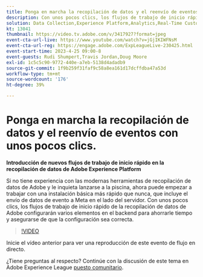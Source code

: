 ```yaml
---
title: Ponga en marcha la recopilación de datos y el reenvío de eventos con unos pocos clics.
description: Con unos pocos clics, los flujos de trabajo de inicio rápido de la recopilación de datos de Adobe configurarán varios elementos en el backend para ahorrarle tiempo y asegurarse de que la configuración sea correcta.
solution: Data Collection,Experience Platform,Analytics,Real-Time Customer Data Platform,Customer Journey Analytics
kt: 13041
thumbnail: https://video.tv.adobe.com/v/3417927?format=jpeg
event-cta-url-live: https://www.youtube.com/watch?v=jGjIKIWFNsM
event-cta-url-reg: https://engage.adobe.com/ExpLeagueLive-230425.html
event-start-time: 2023-4-25 09:00-8
event-guests: Rudi Shumpert,Travis Jordan,Doug Moore
exl-id: 1c5c5c90-9772-440e-a7eb-5138d4adadb9
source-git-commit: 1f9b259f31faf9c58a8ea161d17dcffdba47a53d
workflow-type: tm+mt
source-wordcount: '176'
ht-degree: 39%

---
```


# Ponga en marcha la recopilación de datos y el reenvío de eventos con unos pocos clics.

**Introducción de nuevos flujos de trabajo de inicio rápido en la recopilación de datos de Adobe Experience Platform**

Si no tiene experiencia con las modernas herramientas de recopilación de datos de Adobe y le inquieta lanzarse a la piscina, ahora puede empezar a trabajar con una instalación básica más rápido que nunca, que incluye el envío de datos de evento a Meta en el lado del servidor. Con unos pocos clics, los flujos de trabajo de inicio rápido de la recopilación de datos de Adobe configurarán varios elementos en el backend para ahorrarle tiempo y asegurarse de que la configuración sea correcta.

>[!VIDEO](https://video.tv.adobe.com/v/3417927/?quality=12&learn=on)

Inicie el vídeo anterior para ver una reproducción de este evento de flujo en directo.

¿Tiene preguntas al respecto? Continúe con la discusión de este tema en Adobe Experience League [puesto comunitario](https://experienceleaguecommunities.adobe.com/t5/adobe-experience-platform-data/experience-league-live-post-session-discussion-get-data/m-p/589754#M476).

